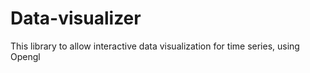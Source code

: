 # Data-visualizer
This library to allow interactive data visualization for time series, using Opengl 
